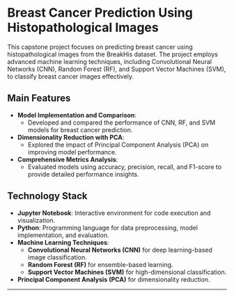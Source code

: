 # Breast Cancer Prediction Using Histopathological Images

This capstone project focuses on predicting breast cancer using histopathological images from the BreakHis dataset. The project employs advanced machine learning techniques, including Convolutional Neural Networks (CNN), Random Forest (RF), and Support Vector Machines (SVM), to classify breast cancer images effectively.

## Main Features
- **Model Implementation and Comparison**: 
   - Developed and compared the performance of CNN, RF, and SVM models for breast cancer prediction.
- **Dimensionality Reduction with PCA**: 
   - Explored the impact of Principal Component Analysis (PCA) on improving model performance.
- **Comprehensive Metrics Analysis**: 
   - Evaluated models using accuracy, precision, recall, and F1-score to provide detailed performance insights.

## Technology Stack
- **Jupyter Notebook**: Interactive environment for code execution and visualization.
- **Python**: Programming language for data preprocessing, model implementation, and evaluation.
- **Machine Learning Techniques**:
   - **Convolutional Neural Networks (CNN)** for deep learning-based image classification.
   - **Random Forest (RF)** for ensemble-based learning.
   - **Support Vector Machines (SVM)** for high-dimensional classification.
- **Principal Component Analysis (PCA)** for dimensionality reduction.

---

